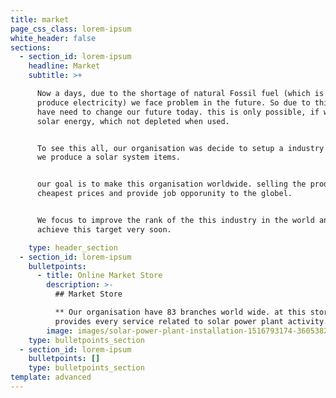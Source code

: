 ```yaml
---
title: market
page_css_class: lorem-ipsum
white_header: false
sections:
  - section_id: lorem-ipsum
    headline: Market
    subtitle: >+

      Now a days, due to the shortage of natural Fossil fuel (which is used to
      produce electricity) we face problem in the future. So due to this, we
      have need to change our future today. this is only possible, if we use
      solar energy, which not depleted when used.


      To see this all, our organisation was decide to setup a industry in which
      we produce a solar system items.


      our goal is to make this organisation worldwide. selling the product at
      cheapest prices and provide job opporunity to the globel. 


      We focus to improve the rank of the this industry in the world and we
      achieve this target very soon. 

    type: header_section
  - section_id: lorem-ipsum
    bulletpoints:
      - title: Online Market Store
        description: >-
          ## Market Store

          ** Our organisation have 83 branches world wide. at this store we
          provides every service related to solar power plant activity.
        image: images/solar-power-plant-installation-1516793174-3605382.jpeg
    type: bulletpoints_section
  - section_id: lorem-ipsum
    bulletpoints: []
    type: bulletpoints_section
template: advanced
---
```


